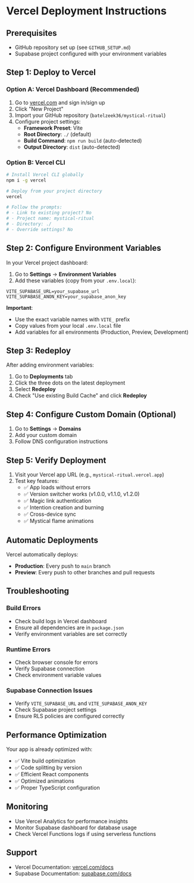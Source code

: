 # Vercel Deployment Instructions

## Prerequisites
- GitHub repository set up (see `GITHUB_SETUP.md`)
- Supabase project configured with your environment variables

## Step 1: Deploy to Vercel

### Option A: Vercel Dashboard (Recommended)
1. Go to [vercel.com](https://vercel.com) and sign in/sign up
2. Click "New Project"
3. Import your GitHub repository (`batelzeek36/mystical-ritual`)
4. Configure project settings:
   - **Framework Preset**: Vite
   - **Root Directory**: `./` (default)
   - **Build Command**: `npm run build` (auto-detected)
   - **Output Directory**: `dist` (auto-detected)

### Option B: Vercel CLI
```bash
# Install Vercel CLI globally
npm i -g vercel

# Deploy from your project directory
vercel

# Follow the prompts:
# - Link to existing project? No
# - Project name: mystical-ritual
# - Directory: ./
# - Override settings? No
```

## Step 2: Configure Environment Variables
In your Vercel project dashboard:

1. Go to **Settings** → **Environment Variables**
2. Add these variables (copy from your `.env.local`):

```
VITE_SUPABASE_URL=your_supabase_url
VITE_SUPABASE_ANON_KEY=your_supabase_anon_key
```

**Important**: 
- Use the exact variable names with `VITE_` prefix
- Copy values from your local `.env.local` file
- Add variables for all environments (Production, Preview, Development)

## Step 3: Redeploy
After adding environment variables:
1. Go to **Deployments** tab
2. Click the three dots on the latest deployment
3. Select **Redeploy**
4. Check "Use existing Build Cache" and click **Redeploy**

## Step 4: Configure Custom Domain (Optional)
1. Go to **Settings** → **Domains**
2. Add your custom domain
3. Follow DNS configuration instructions

## Step 5: Verify Deployment
1. Visit your Vercel app URL (e.g., `mystical-ritual.vercel.app`)
2. Test key features:
   - ✅ App loads without errors
   - ✅ Version switcher works (v1.0.0, v1.1.0, v1.2.0)
   - ✅ Magic link authentication
   - ✅ Intention creation and burning
   - ✅ Cross-device sync
   - ✅ Mystical flame animations

## Automatic Deployments
Vercel automatically deploys:
- **Production**: Every push to `main` branch
- **Preview**: Every push to other branches and pull requests

## Troubleshooting

### Build Errors
- Check build logs in Vercel dashboard
- Ensure all dependencies are in `package.json`
- Verify environment variables are set correctly

### Runtime Errors
- Check browser console for errors
- Verify Supabase connection
- Check environment variable values

### Supabase Connection Issues
- Verify `VITE_SUPABASE_URL` and `VITE_SUPABASE_ANON_KEY`
- Check Supabase project settings
- Ensure RLS policies are configured correctly

## Performance Optimization
Your app is already optimized with:
- ✅ Vite build optimization
- ✅ Code splitting by version
- ✅ Efficient React components
- ✅ Optimized animations
- ✅ Proper TypeScript configuration

## Monitoring
- Use Vercel Analytics for performance insights
- Monitor Supabase dashboard for database usage
- Check Vercel Functions logs if using serverless functions

## Support
- Vercel Documentation: [vercel.com/docs](https://vercel.com/docs)
- Supabase Documentation: [supabase.com/docs](https://supabase.com/docs)